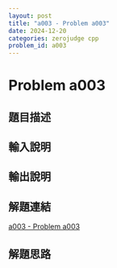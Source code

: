 ```yaml
---
layout: post
title: "a003 - Problem a003"
date: 2024-12-20
categories: zerojudge cpp
problem_id: a003
---
```


# Problem a003

## 題目描述



## 輸入說明



## 輸出說明



## 解題連結

[a003 - Problem a003](https://zerojudge.tw/ShowProblem?problemid=a003)

## 解題思路


